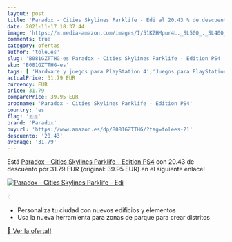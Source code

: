 ```yaml
---
layout: post
title: 'Paradox - Cities Skylines Parklife - Edi al 20.43 % de descuento'
date: 2021-11-17 18:37:44
image: 'https://m.media-amazon.com/images/I/51KZHMpur4L._SL500_._SL400_.jpg'
comments: true
category: ofertas
author: 'tole.es'
slug: 'B081GZTTHG-es Paradox - Cities Skylines Parklife - Edition PS4'
sku: 'B081GZTTHG-es'
tags: [ 'Hardware y juegos para PlayStation 4','Juegos para PlayStation 4','Videojuegos','paradox','ps4', ]
actualPrice: 31.79 EUR
currency: EUR
price: 31.79
comparePrice: 39.95 EUR
prodname: 'Paradox - Cities Skylines Parklife - Edition PS4'
country: 'es'
flag: '🇪🇸'
brand: 'Paradox'
buyurl: 'https://www.amazon.es/dp/B081GZTTHG/?tag=tolees-21'
descuento: '20.43'
average: '31.79'
---
```


Está [Paradox - Cities Skylines Parklife - Edition PS4](https://www.amazon.es/dp/B081GZTTHG/?tag=tolees-21) con 20.43 de descuento por 31.79 EUR (original: 39.95 EUR) en el siguiente enlace!

[![Paradox - Cities Skylines Parklife - Edi](https://m.media-amazon.com/images/I/51KZHMpur4L._SL500_._SL400_.jpg)](https://www.amazon.es/dp/B081GZTTHG/?tag=tolees-21)

ℹ️:

- Personaliza tu ciudad con nuevos edificios y elementos
- Usa la nueva herramienta para zonas de parque para crear distritos

[🛒 Ver la oferta!!](https://www.amazon.es/dp/B081GZTTHG/?tag=tolees-21)
